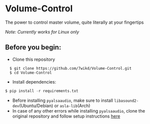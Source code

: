 # Volume-Control

The power to control master volume, quite literally at your fingertips

*Note: Currently works for Linux only*

## Before you begin:
- Clone this repository
```
  $ git clone https://github.com/7wikd/Volume-Control.git
  $ cd Volume-Control
```
- Install dependencies:
```python
$ pip install -r requirements.txt
```
- Before installing ```pyalsaaudio```, make sure to install ```libasound2-dev```(Ubuntu/Debian) or ```asla-lib```(Arch)
- In case of any other errors while installing ```pyalsaaudio```, clone the original repository and follow setup instructions [here](https://github.com/larsimmisch/pyalsaaudio)
